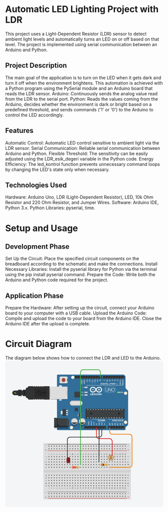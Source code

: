 # Automatic LED Lighting Project with LDR
This project uses a Light-Dependent Resistor (LDR) sensor to detect ambient light levels and automatically turns an LED on or off based on that level. The project is implemented using serial communication between an Arduino and Python.
## Project Description
The main goal of the application is to turn on the LED when it gets dark and turn it off when the environment brightens. This automation is achieved with a Python program using the PySerial module and an Arduino board that reads the LDR sensor.
Arduino: Continuously sends the analog value read from the LDR to the serial port.
Python: Reads the values coming from the Arduino, decides whether the environment is dark or bright based on a predefined threshold, and sends commands ('1' or '0') to the Arduino to control the LED accordingly.
## Features
Automatic Control: Automatic LED control sensitive to ambient light via the LDR sensor.
Serial Communication: Reliable serial communication between Arduino and Python.
Flexible Threshold: The sensitivity can be easily adjusted using the LDR_esik_degeri variable in the Python code.
Energy Efficiency: The led_kontrol function prevents unnecessary command loops by changing the LED's state only when necessary.

## Technologies Used
Hardware: Arduino Uno, LDR (Light-Dependent Resistor), LED, 10k Ohm Resistor and 220 Ohm Resistor, and Jumper Wires.
Software: Arduino IDE, Python 3.x.
Python Libraries: pyserial, time.

# Setup and Usage
## Development Phase
Set Up the Circuit: Place the specified circuit components on the breadboard according to the schematic and make the connections.
Install Necessary Libraries: Install the pyserial library for Python via the terminal using the pip install pyserial command.
Prepare the Code: Write both the Arduino and Python code required for the project.

## Application Phase
Prepare the Hardware: After setting up the circuit, connect your Arduino board to your computer with a USB cable.
Upload the Arduino Code: Compile and upload the code to your board from the Arduino IDE. Close the Arduino IDE after the upload is complete.

# Circuit Diagram
The diagram below shows how to connect the LDR and LED to the Arduino.
![LDR Devre Şeması](images/ldr_devresemasi.png)
